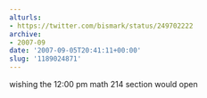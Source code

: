 ```yaml
---
alturls:
- https://twitter.com/bismark/status/249702222
archive:
- 2007-09
date: '2007-09-05T20:41:11+00:00'
slug: '1189024871'
---
```


wishing the 12:00 pm math 214 section would open

